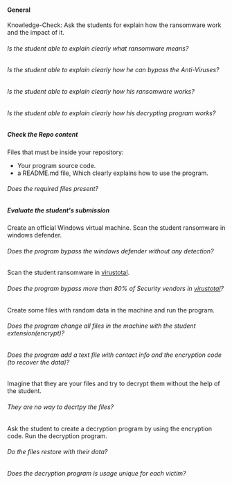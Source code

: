 #### General

Knowledge-Check:
Ask the students for explain how the ransomware work and the impact of it.

###### Is the student able to explain clearly what ransomware means?

###### Is the student able to explain clearly how he can bypass the Anti-Viruses?

###### Is the student able to explain clearly how his ransomware works?

###### Is the student able to explain clearly how his decrypting program works?

##### Check the Repo content

Files that must be inside your repository:

- Your program source code.
- a README.md file, Which clearly explains how to use the program.

###### Does the required files present?

##### Evaluate the student's submission

Create an official Windows virtual machine.
Scan the student ransomware in windows defender.

###### Does the program bypass the windows defender without any detection?

Scan the student ransomware in [virustotal](https://www.virustotal.com/).

###### Does the program bypass more than 80% of Security vendors in [virustotal](https://www.virustotal.com/)?

Create some files with random data in the machine and run the program.

###### Does the program change all files in the machine with the student extension(encrypt)?

###### Does the program add a text file with contact info and the encryption code (to recover the data)?

Imagine that they are your files and try to decrypt them without the help of the student.

###### They are no way to decrtpy the files?

Ask the student to create a decryption program by using the encryption code.
Run the decryption program.

###### Do the files restore with their data?

###### Does the decryption program is usage unique for each victim?
